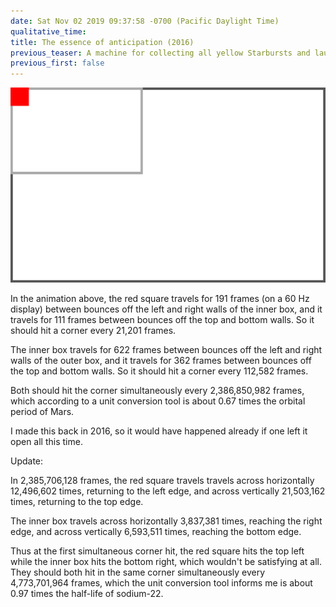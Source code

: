 ```yaml
---
date: Sat Nov 02 2019 09:37:58 -0700 (Pacific Daylight Time)
qualitative_time: 
title: The essence of anticipation (2016)
previous_teaser: A machine for collecting all yellow Starbursts and launching them into the sun
previous_first: false
---
```

![](/assets/2019/eoa-eoa.svg)

In the animation above,
the red square travels for 191 frames (on a 60 Hz display) between bounces off the left and right walls of the inner box, and
it travels for 111 frames between bounces off the top and bottom walls.
So it should hit a corner every 21,201 frames.

The inner box travels for 622 frames between bounces off the left and right walls of the outer box, and
it travels for 362 frames between bounces off the top and bottom walls.
So it should hit a corner every 112,582 frames.

Both should hit the corner simultaneously every 2,386,850,982 frames, which according to a unit conversion tool is about 0.67 times the orbital period of Mars.

I made this back in 2016, so it would have happened already if one left it open all this time.

Update:

In 2,385,706,128 frames, the red square travels travels across horizontally 12,496,602 times, returning to the left edge, and
across vertically 21,503,162 times, returning to the top edge.

The inner box travels across horizontally 3,837,381 times, reaching the right edge, and
across vertically 6,593,511 times, reaching the bottom edge.

Thus at the first simultaneous corner hit, the red square hits the top left while the inner box hits the bottom right, which wouldn't be satisfying at all.
They should both hit in the same corner simultaneously every 4,773,701,964 frames, which the unit conversion tool informs me is about 0.97 times the half-life of sodium-22.
